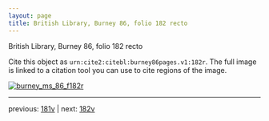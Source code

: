 ```yaml
---
layout: page
title: British Library, Burney 86, folio 182 recto
---
```


British Library, Burney 86, folio 182 recto

Cite this object as `urn:cite2:citebl:burney86pages.v1:182r`.  The full image is linked to a citation tool you can use to cite regions of the image.

[![burney_ms_86_f182r](http://www.homermultitext.org/iipsrv?IIIF=/project/homer/pyramidal/deepzoom/citebl/burney86imgs/v1/burney_ms_86_f182r.tif/full/800,/0/default.jpg)](http://www.homermultitext.org/ict2/?urn=urn:cite2:citebl:burney86imgs.v1:burney_ms_86_f182r) 

---

previous:  [181v](../181v/) | next: [182v](../182v/)